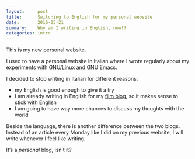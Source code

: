 ```yaml
---
layout:     post
title:      Switching to English for my personal website
date:       2016-05-21
summary:    Why am I writing in English, now!?
categories: intro
---
```


This is my new personal website.

I used to have a personal website in Italian where I wrote regularly about my
experiments with GNU/Linux and GNU Emacs.

I decided to stop writing in Italian for different reasons:

- my English is good enough to give it a try
- I am already writing in English for my [film
  blog](https://www.filmsinwords.eu/), so it makes sense to stick with English
- I am going to have way more chances to discuss my thoughts with the world

Beside the language, there is another difference between the two blogs. Instead
of an article every Monday like I did on my previous website, I will write
whenever I feel like writing.

It’s a _personal_ blog, isn’t it?
